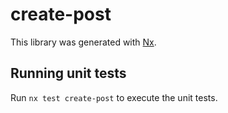 # create-post

This library was generated with [Nx](https://nx.dev).

## Running unit tests

Run `nx test create-post` to execute the unit tests.

